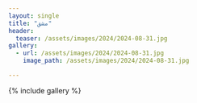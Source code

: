 ```yaml
---
layout: single
title: "مشق"
header:
  teaser: /assets/images/2024/2024-08-31.jpg
gallery:
  - url: /assets/images/2024/2024-08-31.jpg
    image_path: /assets/images/2024/2024-08-31.jpg 

---
```


{% include gallery %}
